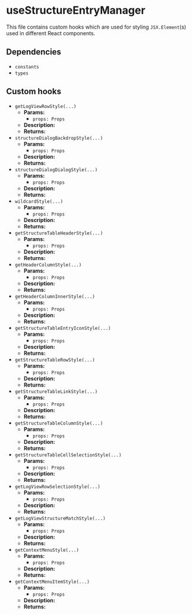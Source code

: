 # useStructureEntryManager

This file contains custom hooks which are used for styling `JSX.Element`(s) used in different React components.


## Dependencies
- `constants`
- `types`

## Custom hooks
- `getLogViewRowStyle(...)`
    - **Params:** 
		- `props: Props`
	- **Description:**
	- **Returns:**
- `structureDialogBackdropStyle(...)`
    - **Params:** 
		- `props: Props`
	- **Description:**
	- **Returns:**
- `structureDialogDialogStyle(...)`
    - **Params:** 
		- `props: Props`
	- **Description:**
	- **Returns:**
- `wildcardStyle(...)`
    - **Params:** 
		- `props: Props`
	- **Description:**
	- **Returns:**
- `getStructureTableHeaderStyle(...)`
    - **Params:** 
		- `props: Props`
	- **Description:**
	- **Returns:**
- `getHeaderColumnStyle(...)`
    - **Params:** 
		- `props: Props`
	- **Description:**
	- **Returns:**
- `getHeaderColumnInnerStyle(...)`
    - **Params:** 
		- `props: Props`
	- **Description:**
	- **Returns:**
- `getStructureTableEntryIconStyle(...)`
    - **Params:** 
		- `props: Props`
	- **Description:**
	- **Returns:**
- `getStructureTableRowStyle(...)`
    - **Params:** 
		- `props: Props`
	- **Description:**
	- **Returns:**
- `getStructureTableLinkStyle(...)`
    - **Params:** 
		- `props: Props`
	- **Description:**
	- **Returns:**
- `getStructureTableColumnStyle(...)`
    - **Params:** 
		- `props: Props`
	- **Description:**
	- **Returns:**
- `getStructureTableCellSelectionStyle(...)`
    - **Params:** 
		- `props: Props`
	- **Description:**
	- **Returns:**
- `getLogViewRowSelectionStyle(...)`
    - **Params:** 
		- `props: Props`
	- **Description:**
	- **Returns:**
- `getLogViewStructureMatchStyle(...)`
    - **Params:** 
		- `props: Props`
	- **Description:**
	- **Returns:**
- `getContextMenuStyle(...)`
    - **Params:** 
		- `props: Props`
	- **Description:**
	- **Returns:**
- `getContextMenuItemStyle(...)`
    - **Params:** 
		- `props: Props`
	- **Description:**
	- **Returns:**